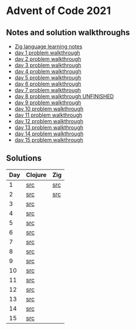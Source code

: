 # Advent of Code 2021

## Notes and solution walkthroughs

* [Zig language learning notes](./zig/notes.md)
* [day 1 problem walkthrough](./day01.md)
* [day 2 problem walkthrough](./day02.md)
* [day 3 problem walkthrough](./day03.md)
* [day 4 problem walkthrough](./day04.md)
* [day 5 problem walkthrough](./day05.md)
* [day 6 problem walkthrough](./day06.md)
* [day 7 problem walkthrough](./day07.md)
* [day 8 problem walkthrough UNFINISHED](./day08.md)
* [day 9 problem walkthrough](./day09.md)
* [day 10 problem walkthrough](./day10.md)
* [day 11 problem walkthrough](./day11.md)
* [day 12 problem walkthrough](./day12.md)
* [day 13 problem walkthrough](./day13.md)
* [day 14 problem walkthrough](./day14.md)
* [day 15 problem walkthrough](./day15.md)

## Solutions

| Day | Clojure                                | Zig                        |
|-----|----------------------------------------|----------------------------|
| 1   | [src](./clojure/src/aoc2021/day01.clj) | [src](./zig/src/day01.zig) |
| 2   | [src](./clojure/src/aoc2021/day02.clj) | [src](./zig/src/day02.zig) |
| 3   | [src](./clojure/src/aoc2021/day03.clj) | |
| 4   | [src](./clojure/src/aoc2021/day04.clj) | |
| 5   | [src](./clojure/src/aoc2021/day05.clj) | |
| 6   | [src](./clojure/src/aoc2021/day06.clj) | |
| 7   | [src](./clojure/src/aoc2021/day07.clj) | |
| 8   | [src](./clojure/src/aoc2021/day08.clj) | |
| 9   | [src](./clojure/src/aoc2021/day09.clj) | |
| 10  | [src](./clojure/src/aoc2021/day10.clj) | |
| 11  | [src](./clojure/src/aoc2021/day11.clj) | |
| 12  | [src](./clojure/src/aoc2021/day12.clj) | |
| 13  | [src](./clojure/src/aoc2021/day13.clj) | |
| 14  | [src](./clojure/src/aoc2021/day14.clj) | |
| 15  | [src](./clojure/src/aoc2021/day15.clj) | |
